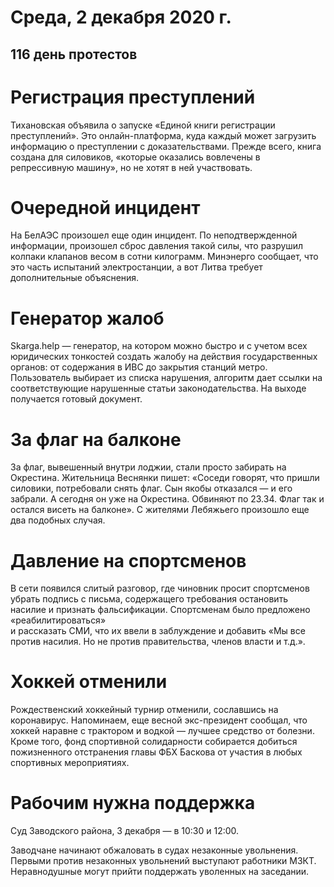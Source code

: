 # Среда, 2 декабря 2020 г.
## 116 день протестов


# Регистрация преступлений

Тихановская объявила о запуске «Единой книги регистрации преступлений». Это онлайн-платформа, куда каждый может загрузить информацию о преступлении с доказательствами. Прежде всего, книга создана для силовиков, «которые оказались вовлечены в репрессивную машину», но не хотят в ней участвовать.

# Очередной инцидент

На БелАЭС произошел еще один инцидент. По неподтвержденной информации, произошел сброс давления такой силы, что разрушил колпаки клапанов весом в сотни килограмм. Минэнерго сообщает, что это часть испытаний электростанции, а вот Литва требует дополнительные объяснения.


# Генератор жалоб

Skarga.help — генератор, на котором можно быстро и с учетом всех юридических тонкостей создать жалобу на действия государственных органов: от содержания в ИВС до закрытия станций метро. Пользователь выбирает из списка нарушения, алгоритм дает ссылки на соответствующие нарушенные статьи законодательства. На выходе получается готовый документ.


# За флаг на балконе

За флаг, вывешенный внутри лоджии, стали просто забирать на Окрестина. Жительница Веснянки пишет: «Соседи говорят, что пришли силовики, потребовали снять флаг. Сын якобы отказался — и его забрали. А сегодня он уже на Окрестина. Обвиняют по 23.34. Флаг так и остался висеть на балконе». С жителями Лебяжьего произошло еще два подобных случая.

# Давление на спортсменов

В сети появился слитый разговор, где чиновник просит спортсменов убрать подпись с письма, содержащего требования остановить насилие и признать фальсификации. Спортсменам было предложено «реабилитироваться»   
и рассказать СМИ, что их ввели в заблуждение и добавить «Мы все против насилия. Но не против правительства, членов власти и т.д.».

# Хоккей отменили

Рождественский хоккейный турнир отменили, сославшись на коронавирус. Напоминаем, еще весной экс-президент сообщал, что хоккей наравне с трактором и водкой — лучшее средство от болезни. Кроме того, фонд спортивной солидарности собирается добиться пожизненного отстранения главы ФБХ Баскова от участия в любых спортивных мероприятиях.

# Рабочим нужна поддержка

Суд Заводского района, 3 декабря — в 10:30 и 12:00.

Заводчане начинают обжаловать в судах незаконные увольнения. Первыми против незаконных увольнений выступают работники МЗКТ. Неравнодушные могут прийти поддержать уволенных на заседании.
